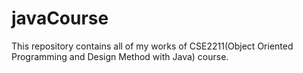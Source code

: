# javaCourse
This repository contains all of my works of CSE2211(Object Oriented Programming and Design Method with Java) course.
